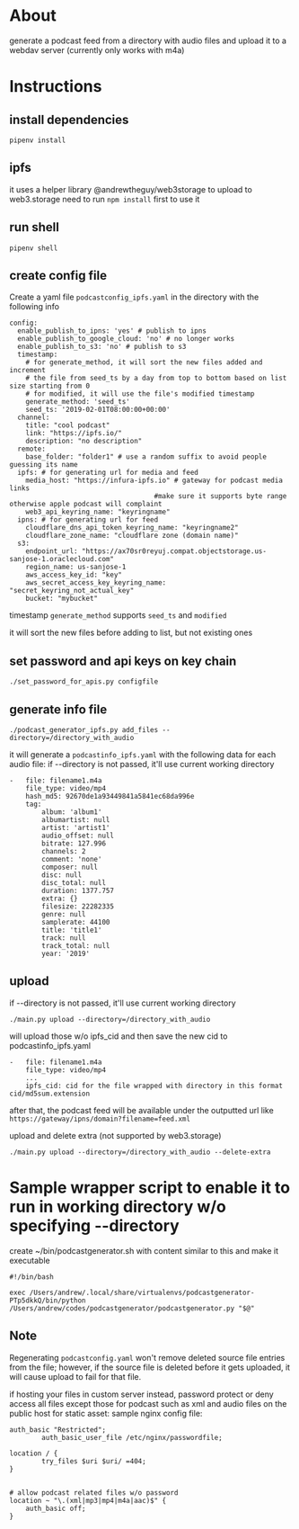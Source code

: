 # About

generate a podcast feed from a directory with audio files and upload it to a webdav server (currently only works with m4a)

# Instructions

## install dependencies
```
pipenv install
```

## ipfs

it uses a helper library @andrewtheguy/web3storage to upload to web3.storage
need to run `npm install` first to use it

## run shell
```
pipenv shell
```

## create config file
Create a yaml file `podcastconfig_ipfs.yaml` in the directory with the following info
```
config:
  enable_publish_to_ipns: 'yes' # publish to ipns
  enable_publish_to_google_cloud: 'no' # no longer works
  enable_publish_to_s3: 'no' # publish to s3
  timestamp:
    # for generate_method, it will sort the new files added and increment 
    # the file from seed_ts by a day from top to bottom based on list size starting from 0
    # for modified, it will use the file's modified timestamp
    generate_method: 'seed_ts'
    seed_ts: '2019-02-01T08:00:00+00:00'
  channel: 
    title: "cool podcast"
    link: "https://ipfs.io/"
    description: "no description"
  remote:
    base_folder: "folder1" # use a random suffix to avoid people guessing its name
  ipfs: # for generating url for media and feed
    media_host: "https://infura-ipfs.io" # gateway for podcast media links 
                                    #make sure it supports byte range otherwise apple podcast will complaint
    web3_api_keyring_name: "keyringname"
  ipns: # for generating url for feed
    cloudflare_dns_api_token_keyring_name: "keyringname2"
    cloudflare_zone_name: "cloudflare zone (domain name)"
  s3:
    endpoint_url: "https://ax70sr0reyuj.compat.objectstorage.us-sanjose-1.oraclecloud.com"
    region_name: us-sanjose-1
    aws_access_key_id: "key"
    aws_secret_access_key_keyring_name: "secret_keyring_not_actual_key"
    bucket: "mybucket"
```


timestamp `generate_method` supports `seed_ts` and `modified`

it will sort the new files before adding to list, but not existing ones

## set password and api keys on key chain

```
./set_password_for_apis.py configfile
```


## generate info file
```
./podcast_generator_ipfs.py add_files --directory=/directory_with_audio
```
it will generate a `podcastinfo_ipfs.yaml` with the following data for each audio file:
if --directory is not passed, it'll use current working directory
```
-   file: filename1.m4a
    file_type: video/mp4
    hash_md5: 92670de1a93449841a5841ec68da996e
    tag:
        album: 'album1'
        albumartist: null
        artist: 'artist1'
        audio_offset: null
        bitrate: 127.996
        channels: 2
        comment: 'none'
        composer: null
        disc: null
        disc_total: null
        duration: 1377.757
        extra: {}
        filesize: 22282335
        genre: null
        samplerate: 44100
        title: 'title1'
        track: null
        track_total: null
        year: '2019'
```

## upload
if --directory is not passed, it'll use current working directory
```
./main.py upload --directory=/directory_with_audio
```


will upload those w/o ipfs_cid and then save the new cid to podcastinfo_ipfs.yaml
```
-   file: filename1.m4a
    file_type: video/mp4
    ...
    ipfs_cid: cid for the file wrapped with directory in this format cid/md5sum.extension
```

after that, the podcast feed will be available under the outputted url like `https://gateway/ipns/domain?filename=feed.xml`


upload and delete extra (not supported by web3.storage)
```
./main.py upload --directory=/directory_with_audio --delete-extra
```


# Sample wrapper script to enable it to run in working directory w/o specifying --directory
create ~/bin/podcastgenerator.sh with content similar to this and make it executable
```
#!/bin/bash

exec /Users/andrew/.local/share/virtualenvs/podcastgenerator-PTp5dkkQ/bin/python /Users/andrew/codes/podcastgenerator/podcastgenerator.py "$@"
```


## Note
Regenerating `podcastconfig.yaml` won't remove deleted source file entries from the file; however, if the source file is deleted before it gets uploaded, it will cause upload to fail for that file.

if hosting your files in custom server instead, password protect or deny access all files except those for podcast such as xml and audio files on the public host for static asset:
sample nginx config file:
```
auth_basic "Restricted";
        auth_basic_user_file /etc/nginx/passwordfile;

location / {
        try_files $uri $uri/ =404;
}


# allow podcast related files w/o password
location ~ "\.(xml|mp3|mp4|m4a|aac)$" {
    auth_basic off;
}
```
